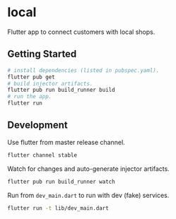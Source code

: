 # local

Flutter app to connect customers with local shops.

## Getting Started

```sh
# install dependencies (listed in pubspec.yaml).
flutter pub get
# build injector artifacts.
flutter pub run build_runner build
# run the app.
flutter run
```

## Development

Use flutter from master release channel.

```sh
flutter channel stable
```

Watch for changes and auto-generate injector artifacts.

```sh
flutter pub run build_runner watch
```

Run from `dev_main.dart` to run with dev (fake) services.

```sh
flutter run -t lib/dev_main.dart
```
